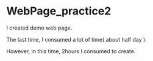 # WebPage_practice2

I created demo web page.

The last time, I consumed a lot of time( about half day ).

However, in this time, 2hours I consumed to create.
